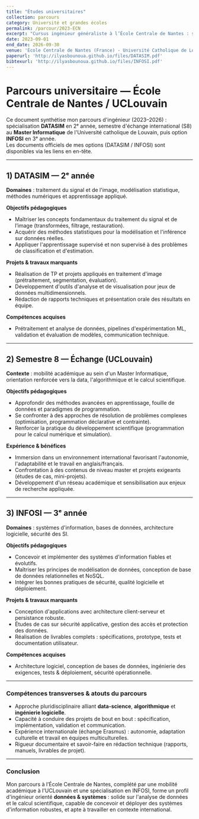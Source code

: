 ```yaml
---
title: "Études universitaires"
collection: parcours
category: Université et grandes écoles
permalink: /parcour/2023-ECN
excerpt: "Cursus ingénieur généraliste à l’École Centrale de Nantes : spécialisation DATASIM (2ᵉ année), échange international (Semestre 8) à l'UCLouvain, puis approfondissement INFOSI (3ᵉ année)."
date: 2023-09-01
end_date: 2026-09-30
venue: 'École Centrale de Nantes (France) - Université Catholique de Louvain (Belgique)'
paperurl: 'http://ilyasbounoua.github.io/files/DATASIM.pdf'
bibtexurl: 'http://ilyasbounoua.github.io/files/INFOSI.pdf'
---
```

# Parcours universitaire — École Centrale de Nantes / UCLouvain

Ce document synthétise mon parcours d'ingénieur (2023–2026) : spécialisation **DATASIM** en 2ᵉ année, semestre d'échange international (S8) au **Master Informatique** de l'Université catholique de Louvain, puis option **INFOSI** en 3ᵉ année.  
Les documents officiels de mes options (DATASIM / INFOSI) sont disponibles via les liens en en-tête.

---

## 1) DATASIM — 2ᵉ année  
**Domaines** : traitement du signal et de l'image, modélisation statistique, méthodes numériques et apprentissage appliqué.

**Objectifs pédagogiques**
- Maîtriser les concepts fondamentaux du traitement du signal et de l’image (transformées, filtrage, restauration).  
- Acquérir des méthodes statistiques pour la modélisation et l'inférence sur données réelles.  
- Appliquer l'apprentissage supervisé et non supervisé à des problèmes de classification et d'estimation.

**Projets & travaux marquants**
- Réalisation de TP et projets appliqués en traitement d'image (prétraitement, segmentation, évaluation).  
- Développement d'outils d'analyse et de visualisation pour jeux de données multidimensionnels.  
- Rédaction de rapports techniques et présentation orale des résultats en équipe.

**Compétences acquises**
- Prétraitement et analyse de données, pipelines d'expérimentation ML, validation et évaluation de modèles, communication technique.

---

## 2) Semestre 8 — Échange (UCLouvain)  
**Contexte** : mobilité académique au sein d'un Master Informatique, orientation renforcée vers la data, l'algorithmique et le calcul scientifique.

**Objectifs pédagogiques**
- Approfondir des méthodes avancées en apprentissage, fouille de données et paradigmes de programmation.  
- Se confronter à des approches de résolution de problèmes complexes (optimisation, programmation déclarative et contrainte).  
- Renforcer la pratique du développement scientifique (programmation pour le calcul numérique et simulation).

**Expérience & bénéfices**
- Immersion dans un environnement international favorisant l'autonomie, l'adaptabilité et le travail en anglais/français.  
- Confrontation à des contenus de niveau master et projets exigeants (études de cas, mini-projets).  
- Développement d'un réseau académique et sensibilisation aux enjeux de recherche appliquée.

---

## 3) INFOSI — 3ᵉ année  
**Domaines** : systèmes d'information, bases de données, architecture logicielle, sécurité des SI.

**Objectifs pédagogiques**
- Concevoir et implémenter des systèmes d'information fiables et évolutifs.  
- Maîtriser les principes de modélisation de données, conception de base de données relationnelles et NoSQL.  
- Intégrer les bonnes pratiques de sécurité, qualité logicielle et déploiement.

**Projets & travaux marquants**
- Conception d'applications avec architecture client-serveur et persistance robuste.  
- Études de cas sur sécurité applicative, gestion des accès et protection des données.  
- Réalisation de livrables complets : spécifications, prototype, tests et documentation utilisateur.

**Compétences acquises**
- Architecture logiciel, conception de bases de données, ingénierie des exigences, tests & déploiement, sécurité opérationnelle.

---

### Compétences transverses & atouts du parcours
- Approche pluridisciplinaire alliant **data-science**, **algorithmique** et **ingénierie logicielle**.  
- Capacité à conduire des projets de bout en bout : spécification, implémentation, validation et communication.  
- Expérience internationale (échange Erasmus) : autonomie, adaptation culturelle et travail en équipes multiculturelles.  
- Rigueur documentaire et savoir-faire en rédaction technique (rapports, manuels, livrables de projet).

---

### Conclusion
Mon parcours à l’École Centrale de Nantes, complété par une mobilité académique à l'UCLouvain et une spécialisation en INFOSI, forme un profil d'ingénieur orienté **données & systèmes** : solide sur l'analyse de données et le calcul scientifique, capable de concevoir et déployer des systèmes d'information robustes, et apte à travailler en contexte international.

